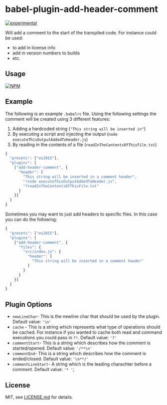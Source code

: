 # babel-plugin-add-header-comment

[![experimental](http://badges.github.io/stability-badges/dist/experimental.svg)](http://github.com/badges/stability-badges)

Will add a comment to the start of the transpiled code. For instance could be used:
- to add in license info 
- add in version numbers to builds
- etc.

## Usage

[![NPM](https://nodei.co/npm/babel-plugin-add-header-comment.png)](https://www.npmjs.com/package/babel-plugin-add-header-comment)

## Example

The following is an example `.babelrc` file. Using the following settings the comment will be created using 3 different features:

1. Adding a hardcoded string (`"This string will be inserted in"`)
2. By executing a script and injecting the output (`node executeThisOutputAddedToHeader.js`)
3. By reading in the contents of a file (`readInTheContentsOfThisFile.txt`)
```javascript
{
  "presets": ["es2015"],
  "plugins": [
    ["add-header-comment", {
      "header": [
        "This string will be inserted in a comment header",
        "!node executeThisOutputAddedToHeader.js",
        "?readInTheContentsOfThisFile.txt"
      ]
    }]
  ]
}
```

Sometimes you may want to just add headers to specific files. In this case you can do the following:
```javascript
{
  "presets": ["es2015"],
  "plugins": [
    ["add-header-comment", {
      "files": {
        "src/index.js": {
          "header": [
            "This string will be inserted in a comment header"
          ]
        }
      }
    }]
  ]
}
```

## Plugin Options

- `newLineChar`- This is the newline char that should be used by the plugin. Default value: `'\n'`
- `cache` - This is a string which represents what type of operations should be cached. For instance if you wanted to cache both read and command executions you could pass in `?!`. Default value: `'?'`
- `commentStart`- This is a string which describes how the comment is started/opened. Default value: `'/**\n'`
- `commentEnd`- This is a string which describes how the comment is ended/closed. Default value: `'\n**/'`
- `commentLineStart`- A string which is the leading charachter before a comment. Default value: `'* '`;




## License

MIT, see [LICENSE.md](http://github.com/shopify/babel-plugin-add-header-comment/blob/master/LICENSE.md) for details.
